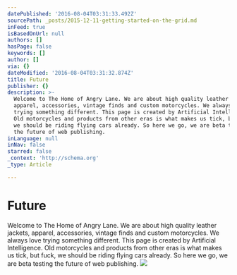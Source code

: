 ```yaml
---
datePublished: '2016-08-04T03:31:33.492Z'
sourcePath: _posts/2015-12-11-getting-started-on-the-grid.md
inFeed: true
isBasedOnUrl: null
authors: []
hasPage: false
keywords: []
author: []
via: {}
dateModified: '2016-08-04T03:31:32.874Z'
title: Future
publisher: {}
description: >-
  Welcome to The Home of Angry Lane. We are about high quality leather jackets,
  apparel, accessories, vintage finds and custom motorcycles. We always love
  trying something different. This page is created by Artificial Intelligence.
  Old motorcycles and products from other eras is what makes us tick, but fuck,
  we should be riding flying cars already. So here we go, we are beta testing
  the future of web publishing.
inLanguage: null
inNav: false
starred: false
_context: 'http://schema.org'
_type: Article

---
```

# Future

Welcome to The Home of Angry Lane. We are about high quality leather jackets, apparel, accessories, vintage finds and custom motorcycles. We always love trying something different. This page is created by Artificial Intelligence. Old motorcycles and products from other eras is what makes us tick, but fuck, we should be riding flying cars already. So here we go, we are beta testing the future of web publishing.
![](https://s3-us-west-2.amazonaws.com/the-grid-img/p/6e194a48722b4dae59b130e6337ef40dc449446b.jpg)